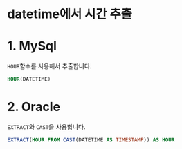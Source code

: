 # datetime에서 시간 추출

# 1.  MySql
`HOUR`함수를 사용해서 추출합니다.
```sql
HOUR(DATETIME)
```

# 2. Oracle
`EXTRACT`와 `CAST`을 사용합니다.

```sql
EXTRACT(HOUR FROM CAST(DATETIME AS TIMESTAMP)) AS HOUR
```